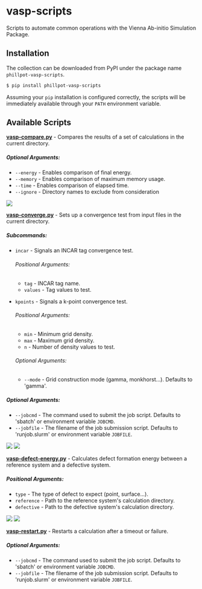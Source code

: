 # vasp-scripts
Scripts to automate common operations with the Vienna Ab-initio Simulation Package.

## Installation

The collection can be downloaded from PyPI under the package name `phillpot-vasp-scripts`.

```bash
$ pip install phillpot-vasp-scripts
```
Assuming your `pip` installation is configured correctly, the scripts will be immediately available through your `PATH` environment variable.

## Available Scripts

__[vasp-compare.py](scripts/vasp-compare.py)__ - Compares the results of a set of calculations in the current directory.

##### Optional Arguments:
* `--energy` - Enables comparison of final energy.
* `--memory` - Enables comparison of maximum memory usage.
* `--time` - Enables comparison of elapsed time.
* `--ignore` - Directory names to exclude from consideration

![](assets/vasp_compare.png)


__[vasp-converge.py](scripts/vasp-converge.py)__ - Sets up a convergence test from input files in the current directory.

##### Subcommands:
* `incar` - Signals an INCAR tag convergence test.

    ###### Positional Arguments:
    * `tag` - INCAR tag name.
    * `values` - Tag values to test.

* `kpoints` - Signals a k-point convergence test.
    
    ###### Positional Arguments:
    * `min` - Minimum grid density.
    * `max` - Maximum grid density.
    * `n` - Number of density values to test.

    ###### Optional Arguments:
    * `--mode` - Grid construction mode (gamma, monkhorst...). Defaults to 'gamma'.

##### Optional Arguments:
* `--jobcmd` - The command used to submit the job script. Defaults to 'sbatch' or environment variable `JOBCMD`.
* `--jobfile` - The filename of the job submission script. Defaults to 'runjob.slurm' or environment variable `JOBFILE`.

![](assets/vasp_converge_incar.png)
![](assets/vasp_converge_kpoints.png)


__[vasp-defect-energy.py](scripts/vasp-defect-energy.py)__ - Calculates defect formation energy between a reference system and a defective system.

##### Positional Arguments:
* `type` - The type of defect to expect (point, surface...).
* `reference` - Path to the reference system's calculation directory.
* `defective` - Path to the defective system's calculation directory.

![](assets/vasp_defect_energy_point.png)
![](assets/vasp_defect_energy_surface.png)


__[vasp-restart.py](scripts/vasp-defect-energy.py)__ - Restarts a calculation after a timeout or failure.

##### Optional Arguments:
* `--jobcmd` - The command used to submit the job script. Defaults to 'sbatch' or environment variable `JOBCMD`.
* `--jobfile` - The filename of the job submission script. Defaults to 'runjob.slurm' or environment variable `JOBFILE`.